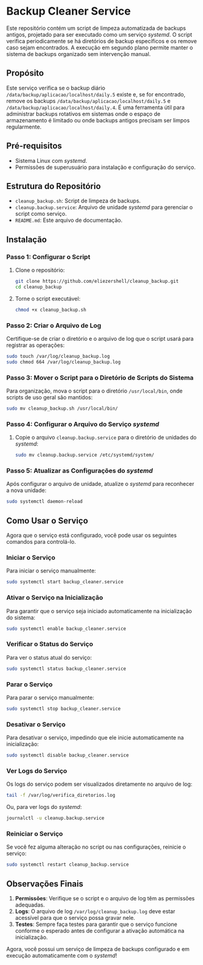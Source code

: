 # Backup Cleaner Service

Este repositório contém um script de limpeza automatizada de backups antigos, projetado para ser executado como um serviço *systemd*. O script verifica periodicamente se há diretórios de backup específicos e os remove caso sejam encontrados. A execução em segundo plano permite manter o sistema de backups organizado sem intervenção manual.

## Propósito

Este serviço verifica se o backup diário `/data/backup/aplicacao/localhost/daily.5` existe e, se for encontrado, remove os backups `/data/backup/aplicacao/localhost/daily.5` e `/data/backup/aplicacao/localhost/daily.4`. É uma ferramenta útil para administrar backups rotativos em sistemas onde o espaço de armazenamento é limitado ou onde backups antigos precisam ser limpos regularmente.

## Pré-requisitos

- Sistema Linux com *systemd*.
- Permissões de superusuário para instalação e configuração do serviço.

## Estrutura do Repositório

- `cleanup_backup.sh`: Script de limpeza de backups.
- `cleanup.backup.service`: Arquivo de unidade *systemd* para gerenciar o script como serviço.
- `README.md`: Este arquivo de documentação.

## Instalação

### Passo 1: Configurar o Script

1. Clone o repositório:

   ```bash
   git clone https://github.com/eliezershell/cleanup_backup.git
   cd cleanup_backup
   ```

2. Torne o script executável:

   ```bash
   chmod +x cleanup_backup.sh
   ```

### Passo 2: Criar o Arquivo de Log

Certifique-se de criar o diretório e o arquivo de log que o script usará para registrar as operações:

```bash
sudo touch /var/log/cleanup_backup.log
sudo chmod 664 /var/log/cleanup_backup.log
```

### Passo 3: Mover o Script para o Diretório de Scripts do Sistema

Para organização, mova o script para o diretório `/usr/local/bin`, onde scripts de uso geral são mantidos:

```bash
sudo mv cleanup_backup.sh /usr/local/bin/
```

### Passo 4: Configurar o Arquivo do Serviço *systemd*

1. Copie o arquivo `cleanup.backup.service` para o diretório de unidades do *systemd*:

   ```bash
   sudo mv cleanup.backup.service /etc/systemd/system/
   ```

### Passo 5: Atualizar as Configurações do *systemd*

Após configurar o arquivo de unidade, atualize o *systemd* para reconhecer a nova unidade:

```bash
sudo systemctl daemon-reload
```

## Como Usar o Serviço

Agora que o serviço está configurado, você pode usar os seguintes comandos para controlá-lo.

### Iniciar o Serviço

Para iniciar o serviço manualmente:

```bash
sudo systemctl start backup_cleaner.service
```

### Ativar o Serviço na Inicialização

Para garantir que o serviço seja iniciado automaticamente na inicialização do sistema:

```bash
sudo systemctl enable backup_cleaner.service
```

### Verificar o Status do Serviço

Para ver o status atual do serviço:

```bash
sudo systemctl status backup_cleaner.service
```

### Parar o Serviço

Para parar o serviço manualmente:

```bash
sudo systemctl stop backup_cleaner.service
```

### Desativar o Serviço

Para desativar o serviço, impedindo que ele inicie automaticamente na inicialização:

```bash
sudo systemctl disable backup_cleaner.service
```

### Ver Logs do Serviço

Os logs do serviço podem ser visualizados diretamente no arquivo de log:

```bash
tail -f /var/log/verifica_diretorios.log
```

Ou, para ver logs do *systemd*:

```bash
journalctl -u cleanup.backup.service
```

### Reiniciar o Serviço

Se você fez alguma alteração no script ou nas configurações, reinicie o serviço:

```bash
sudo systemctl restart cleanup_backup.service
```

## Observações Finais

1. **Permissões**: Verifique se o script e o arquivo de log têm as permissões adequadas.
2. **Logs**: O arquivo de log `/var/log/cleanup_backup.log` deve estar acessível para que o serviço possa gravar nele.
3. **Testes**: Sempre faça testes para garantir que o serviço funcione conforme o esperado antes de configurar a ativação automática na inicialização.

Agora, você possui um serviço de limpeza de backups configurado e em execução automaticamente com o *systemd*!
